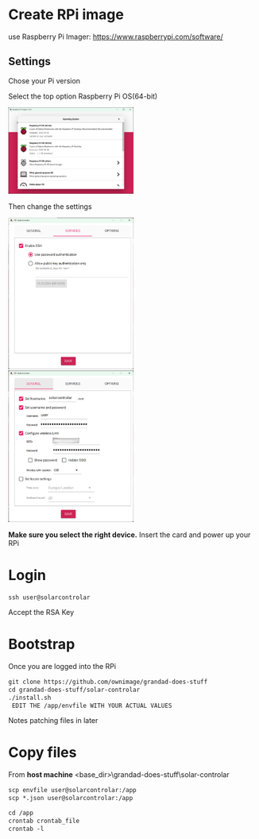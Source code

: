 # Create RPi image

use Raspberry Pi Imager: https://www.raspberrypi.com/software/

## Settings
Chose your Pi version

Select the top option Raspberry Pi OS(64-bit)

<img src="images/RPi-1.png" width=50% height=50%>

Then change the settings

<img src="images/RPi-2.png" width=50% height=50%>

<img src="images/RPi-3.png" width=50% height=50%>

**Make sure you select the right device.**
Insert the card and power up your RPi

# Login
```shell
ssh user@solarcontrolar
```
Accept the RSA Key

# Bootstrap
Once you are logged into the RPi

```shell
git clone https://github.com/ownimage/grandad-does-stuff
cd grandad-does-stuff/solar-controlar
./install.sh
 EDIT THE /app/envfile WITH YOUR ACTUAL VALUES
```

Notes patching files in later
# Copy files
From **host machine** <base_dir>\grandad-does-stuff\solar-controlar
```shell
scp envfile user@solarcontrolar:/app
scp *.json user@solarcontrolar:/app
```

```shell
cd /app
crontab crontab_file
crontab -l
```

